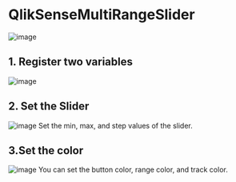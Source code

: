 # QlikSenseMultiRangeSlider
![image](https://user-images.githubusercontent.com/7877793/220033655-fd3d5747-80b5-4e5f-9ca5-a7ce28113505.png)

## 1. Register two variables
![image](https://user-images.githubusercontent.com/7877793/220033732-1188ea7a-4ff9-473b-bf11-3f41815ef5ba.png)

## 2. Set the Slider
![image](https://user-images.githubusercontent.com/7877793/220033770-bdca3fdd-e3a6-4012-8d34-bdc661844591.png)
Set the min, max, and step values of the slider.

## 3.Set the color
![image](https://user-images.githubusercontent.com/7877793/220034444-73de03ec-aa4a-4ea8-a431-59f3a72af893.png)
You can set the button color, range color, and track color.
